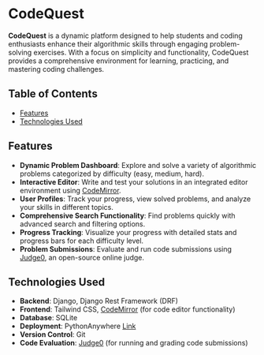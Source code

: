 # CodeQuest

**CodeQuest** is a dynamic platform designed to help students and coding enthusiasts enhance their algorithmic skills through engaging problem-solving exercises. With a focus on simplicity and functionality, CodeQuest provides a comprehensive environment for learning, practicing, and mastering coding challenges.

## Table of Contents

- [Features](#features)
- [Technologies Used](#technologies-used)

## Features

- **Dynamic Problem Dashboard**: Explore and solve a variety of algorithmic problems categorized by difficulty (easy, medium, hard).
- **Interactive Editor**: Write and test your solutions in an integrated editor environment using [CodeMirror](https://codemirror.net/).
- **User Profiles**: Track your progress, view solved problems, and analyze your skills in different topics.
- **Comprehensive Search Functionality**: Find problems quickly with advanced search and filtering options.
- **Progress Tracking**: Visualize your progress with detailed stats and progress bars for each difficulty level.
- **Problem Submissions**: Evaluate and run code submissions using [Judge0](https://judge0.com/), an open-source online judge.

## Technologies Used

- **Backend**: Django, Django Rest Framework (DRF)
- **Frontend**: Tailwind CSS, [CodeMirror](https://codemirror.net/) (for code editor functionality)
- **Database**: SQLite
- **Deployment**: PythonAnywhere [Link](https://rushabh2005.pythonanywhere.com/)
- **Version Control**: Git
- **Code Evaluation**: [Judge0](https://judge0.com/) (for running and grading code submissions)

